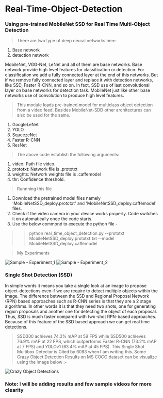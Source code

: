 # Real-Time-Object-Detection
### Using pre-trained MobileNet SSD for Real Time Multi-Object Detection


> There are two type of deep neural networks here. 
  1. Base network 
  2. detection network 

MobileNet, VGG-Net, LeNet and all of them are base networks. Base network provide high level features for classification or detection. For classification we add a fully connected layer at the end of this networks. But if we remove fully connected layer and replace it with detection networks, like SSD, Faster R-CNN, and so on. In fact, SSD use of last convolutional layer on base networks for detection task. MobileNet just like other base networks use of convolution to produce high level features.

> This module loads pre-trained model for multiclass object detection from a video feed. Besides MobileNet-SDD other architectures can also be used for the same.
   1. GoogleLeNet
   2. YOLO
   3. SqueezeNet
   4. Faster R-CNN
   5. ResNet
   
> The above code establish the following arguments:
  1. video: Path file video.
  2. prototxt: Network file is .prototxt
  3. weights: Network weights file is .caffemodel
  4. thr: Confidence threshold.

> Runnning this file
  1. Download the pretrained model files namely 'MobileNetSSD_deploy.prototxt' and 'MobileNetSSD_deploy.caffemodel' files.
  2. Check if the video camera in your device works properly. Code switches it on automatically once the code starts.
  3. Use the below commond to execute the python file -
  
>> python real_time_object_detection.py --prototxt MobileNetSSD_deploy.prototxt.txt --model MobileNetSSD_deploy.caffemodel

> My Experiments

![Sample - Experiment_1](test_sample_videos/sample_1.gif) 
![Sample - Experiment_2](test_sample_videos/sample_2.gif)
 
### Single Shot Detection (SSD)

In simple words it means you take a single look at an image to propose object-detections even if we are require to detect multiple objects within the image. The difference between the SSD and Regional Proposal Network (RPN) based approaches such as R-CNN series is that they are a 2 stage algorithms. In other words it is that they need two shots, one for generating region proposals and another one for detecting the object of each proposal. Thus, SSD is much faster compared with two-shot RPN-based approaches. Because of this feature of the SSD based approach we can get real time detections.

> SSD300 achieves 74.3% mAP at 59 FPS while SSD500 achieves 76.9% mAP at 22 FPS, which outperforms Faster R-CNN (73.2% mAP at 7 FPS) and YOLOv1 (63.4% mAP at 45 FPS). This Single Shot Multibox Detector is Cited by 6083 when I am writing this. Some Crazy Object Detection Results on MS COCO dataset can be visualize using the image below :-

![Crazy Object Detections](https://miro.medium.com/max/1309/1*4BLx59c0GBy1v7hPL3nn2g.png)

### Note: I will be adding results and few sample videos for more clearity


